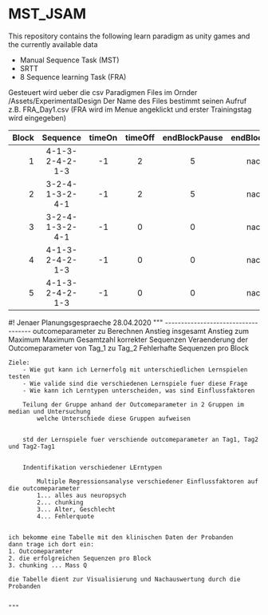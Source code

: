 # MST_JSAM
This repository contains the following learn paradigm as unity games and the currently available data
- Manual Sequence Task (MST)
- SRTT 
- 8 Sequence learning Task (FRA)

Gesteuert wird ueber die csv Paradigmen Files im Ornder /Assets/ExperimentalDesign
Der Name des Files bestimmt seinen Aufruf 
z.B. FRA_Day1.csv (FRA wird im Menue angeklickt und erster Trainingstag wird eingegeben)



|Block|Sequence|timeOn|timeOff|endBlockPause|endBlockMessage|endBlockManualContinuation|startBlockPause|startBlockPrimer|showSingleKeys|singleSequenceFeedback|
|----:|:-----------------:|:----:|:----:|:----:|:-------------:|:----:|:----:|:----:|:-----:|:----------------:|
|1|4-1-3-2-4-2-1-3|-1|2|5|nachricht2|0|2|red|1|show_smiley_red|
|2|3-2-4-1-3-2-4-1|-1|2|5|nachricht2|0|2|blue|1|next_sequence|
|3|3-2-4-1-3-2-4-1|-1|0|0|nachricht2|0|2|blue|1|show_smiley_red|
|4|4-1-3-2-4-2-1-3|-1|0|0|nachricht1|0|2|red|1|show_smiley_red|
|5|4-1-3-2-4-2-1-3|-1|0|0|nachricht1|0|2|red|1|show_smiley_red|


#!  Jenaer Planungsgespraeche 28.04.2020
""" ------------------------------------
    outcomeparameter zu Berechnen
        Anstieg insgesamt
        Anstieg zum Maximum
        Maximum
        Gesamtzahl korrekter Sequenzen
        Veraenderung der Outcomeparameter von Tag_1 zu Tag_2
        Fehlerhafte Sequenzen pro Block

    Ziele:
        - Wie gut kann ich Lernerfolg mit unterschiedlichen Lernspielen testen
        - Wie valide sind die verschiedenen Lernspiele fuer diese Frage
        - Wie kann ich Lerntypen unterscheiden, was sind Einflussfaktoren

        Teilung der Gruppe anhand der Outcomeparameter in 2 Gruppen im median und Untersuchung 
            welche Unterschiede diese Gruppen aufweisen


        std der Lernspiele fuer verschiende outcomeparameter an Tag1, Tag2 und Tag2-Tag1
        

        Indentifikation verschiedener LErntypen

            Multiple Regressionsanalyse verschiedener Einflussfaktoren auf die outcomeparameter
            1... alles aus neuropsych 
            2... chunking
            3... Alter, Geschlecht
            4... Fehlerquote


    ich bekomme eine Tabelle mit den klinischen Daten der Probanden
    dann trage ich dort ein:
    1. Outcomeparamter 
    2. die erfolgreichen Sequenzen pro Block
    3. chunking ... Mass Q

    die Tabelle dient zur Visualisierung und Nachauswertung durch die Probanden


    """
